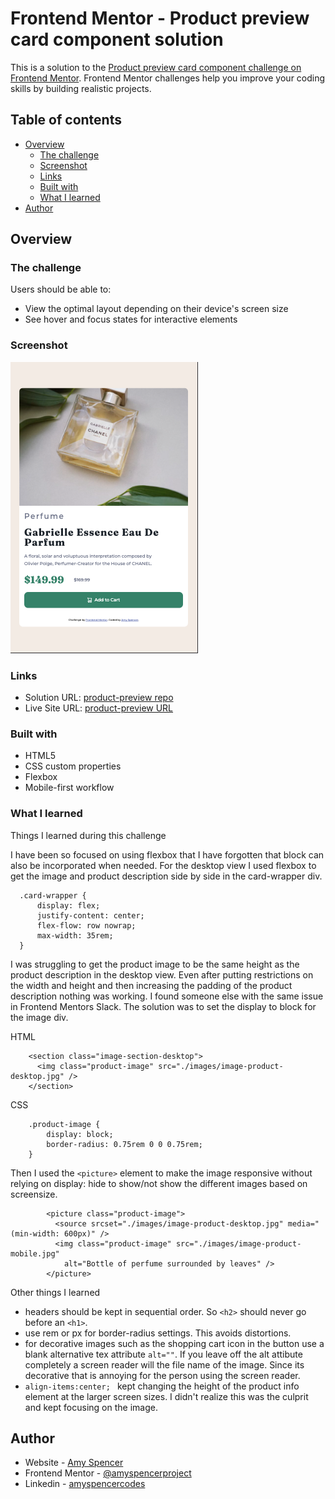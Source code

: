 # Frontend Mentor - Product preview card component solution

This is a solution to the [Product preview card component challenge on Frontend Mentor](https://www.frontendmentor.io/challenges/product-preview-card-component-GO7UmttRfa). Frontend Mentor challenges help you improve your coding skills by building realistic projects. 

## Table of contents

- [Overview](#overview)
  - [The challenge](#the-challenge)
  - [Screenshot](#screenshot)
  - [Links](#links)
  - [Built with](#built-with)
  - [What I learned](#what-i-learned)
- [Author](#author)


## Overview

### The challenge

Users should be able to:

- View the optimal layout depending on their device's screen size
- See hover and focus states for interactive elements

### Screenshot

![product-preview-card](./images/screenshot-product-preview-card.png)

### Links

- Solution URL: [product-preview repo](https://github.com/amyspencerproject/product-preview-card-component)
- Live Site URL: [product-preview URL](https://amyspencerproject.github.io/product-preview-card-component/)


### Built with

- HTML5
- CSS custom properties
- Flexbox
- Mobile-first workflow


### What I learned

Things I learned during this challenge

I have been so focused on using flexbox that I have forgotten that block can also be incorporated when needed. For the desktop view I used flexbox to get the image and product description side by side in the card-wrapper div. 

```
  .card-wrapper {
      display: flex;
      justify-content: center;
      flex-flow: row nowrap;
      max-width: 35rem;
  }
```

I was struggling to get the product image to be the same height as the product description in the desktop view. Even after putting restrictions on the width and height and then increasing the padding of the product description nothing was working. I found someone else with the same issue in Frontend Mentors Slack. The solution was to set the display to block for the image div. 

HTML
```
    <section class="image-section-desktop">
      <img class="product-image" src="./images/image-product-desktop.jpg" />
    </section>
```
CSS
```
    .product-image {
        display: block;
        border-radius: 0.75rem 0 0 0.75rem;
    }
```
Then I used the ```<picture>``` element to make the image responsive without relying on display: hide to show/not show the different images based on screensize.

```
        <picture class="product-image">
          <source srcset="./images/image-product-desktop.jpg" media="(min-width: 600px)" />
          <img class="product-image" src="./images/image-product-mobile.jpg"
            alt="Bottle of perfume surrounded by leaves" />
        </picture>
```
Other things I learned 
- headers should be kept in sequential order. So ```<h2>``` should never go before an ```<h1>```.
- use rem or px for border-radius settings. This avoids distortions.
- for decorative images such as the shopping cart icon in the button use a blank alternative tex attribute ```alt=""```. If you leave off the alt attibute completely a screen reader will the file name of the image. Since its decorative that is annoying for the person using the screen reader.
- ```align-items:center; ``` kept changing the height of the product info element at the larger screen sizes. I didn't realize this was the culprit and kept focusing on the image.

## Author

- Website - [Amy Spencer](https://spencerproject.com/)
- Frontend Mentor - [@amyspencerproject](https://www.frontendmentor.io/profile/amyspencerproject)
- Linkedin - [amyspencercodes](https://www.linkedin.com/in/amyspencercodes/)

